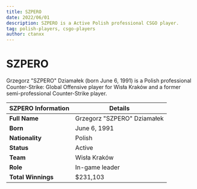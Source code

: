 ```yaml
---
title: SZPERO
date: 2022/06/01
description: SZPERO is a Active Polish professional CSGO player.
tag: polish-players, csgo-players
author: ctanxx
---
```


# SZPERO

Grzegorz "SZPERO" Dziamałek (born June 6, 1991) is a Polish professional Counter-Strike: Global Offensive player for Wisła Kraków and a former semi-professional Counter-Strike player.

| **SZPERO Information** | **Details**                 |
| ---------------------- | --------------------------- |
| **Full Name**          | Grzegorz "SZPERO" Dziamałek |
| **Born**               | June 6, 1991                |
| **Nationality**        | Polish                      |
| **Status**             | Active                      |
| **Team**               | Wisła Kraków	               |
| **Role**               | In-game leader              |
| **Total Winnings**     | $231,103                    |